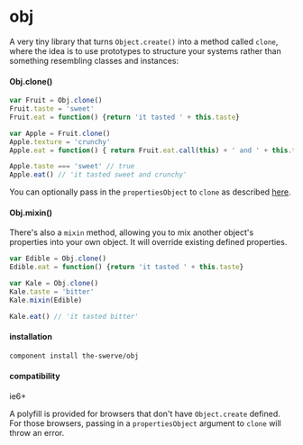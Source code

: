 # obj

A very tiny library that turns `Object.create()` into a method called `clone`,
where the idea is to use prototypes to structure your systems rather than
something resembling classes and instances:

#### Obj.clone()

```js
var Fruit = Obj.clone()
Fruit.taste = 'sweet'
Fruit.eat = function() {return 'it tasted ' + this.taste}

var Apple = Fruit.clone()
Apple.texture = 'crunchy'
Apple.eat = function() { return Fruit.eat.call(this) + ' and ' + this.texture }

Apple.taste === 'sweet' // true
Apple.eat() // 'it tasted sweet and crunchy'
```

You can optionally pass in the `propertiesObject` to `clone` as described [here](https://developer.mozilla.org/en-US/docs/Web/JavaScript/Reference/Global_Objects/Object/create).

#### Obj.mixin()
There's also a `mixin` method, allowing you to mix another object's properties
into your own object. It will override existing
defined properties.

```js
var Edible = Obj.clone()
Edible.eat = function() {return 'it tasted ' + this.taste}

var Kale = Obj.clone()
Kale.taste = 'bitter'
Kale.mixin(Edible)

Kale.eat() // 'it tasted bitter'
```

#### installation

```sh
component install the-swerve/obj
```

#### compatibility

ie6+

A polyfill is provided for browsers that don't have `Object.create` defined.
For those browsers, passing in a `propertiesObject` argument to `clone` will
throw an error.
